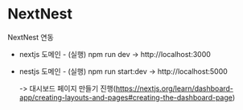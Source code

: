 # NextNest

NextNest 연동

- nextjs 도메인 - (실행) npm run dev -> http://localhost:3000

- nestjs 도메인 - (실행) npm run start:dev -> http://localhost:5000

  -> 대시보드 페이지 만들기 진행(https://nextjs.org/learn/dashboard-app/creating-layouts-and-pages#creating-the-dashboard-page)
